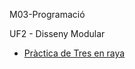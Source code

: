 M03-Programació

UF2 - Disseny Modular

- [Pràctica de Tres en raya](https://htmlpreview.github.io/?https://github.com/JorgeGilGuillen/Portfoli/tree/main/M%C3%B2duls/M03-Programaci%C3%B3/UF2)

